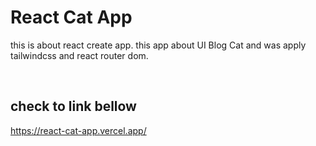 # React Cat App

this is about react create app. this app about UI Blog Cat and was apply tailwindcss and react router dom.

<br>

## check to link bellow
https://react-cat-app.vercel.app/
